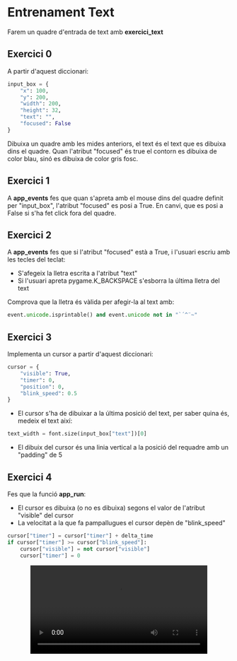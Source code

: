 # Entrenament Text

Farem un quadre d'entrada de text amb **exercici_text**

## Exercici 0

A partir d'aquest diccionari:
```python
input_box = {
    "x": 100,
    "y": 200,
    "width": 200,
    "height": 32,
    "text": "",
    "focused": False
}
```

Dibuixa un quadre amb les mides anteriors, el text és el text que es dibuixa dins el quadre. Quan l'atribut "focused" és true el contorn es dibuixa de color blau, sinó es dibuixa de color gris fosc.

## Exercici 1

A **app_events** fes que quan s'apreta amb el mouse dins del quadre definit per "input_box", l'atribut "focused" es posi a True. En canvi, que es posi a False si s'ha fet click fora del quadre.

## Exercici 2

A **app_events** fes que si l'atribut "focused" està a True, i l'usuari escriu amb les tecles del teclat:

- S'afegeix la lletra escrita a l'atribut "text"
- Si l'usuari apreta pygame.K_BACKSPACE s'esborra la última lletra del text

Comprova que la lletra és vàlida per afegir-la al text amb:
```python
event.unicode.isprintable() and event.unicode not in "`´^¨~"
```

## Exercici 3

Implementa un cursor a partir d'aquest diccionari:
```python
cursor = {
    "visible": True,
    "timer": 0,
    "position": 0,
    "blink_speed": 0.5
}
```

- El cursor s'ha de dibuixar a la última posició del text, per saber quina és, medeix el text així:
```python
text_width = font.size(input_box["text"])[0]
```
- El dibuix del cursor és una linia vertical a la posició del requadre amb un "padding" de 5

## Exercici 4

Fes que la funció **app_run**:

- El cursor es dibuixa (o no es dibuixa) segons el valor de l'atribut "visible" del cursor
- La velocitat a la que fa pampallugues el cursor depèn de "blink_speed"
```python
cursor["timer"] = cursor["timer"] + delta_time
if cursor["timer"] >= cursor["blink_speed"]:
    cursor["visible"] = not cursor["visible"]
    cursor["timer"] = 0
```

<center>
<video width="100%" controls allowfullscreen style="max-width: 90%; width: 400px; max-height: 250px">
  <source src="./assets/exercici_text00.mov" type="video/mp4">
</video>
</center>
<br/>